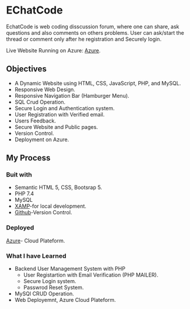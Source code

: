 # EChatCode

EchatCode is web coding disscussion forum, where one can share, ask questions and also comments on others problems.
User can ask/start the thread or comment only after he registration and Securely login.

Live Website Running on Azure: [Azure](https://attir.azurewebsites.net/).

## Objectives
-	A Dynamic Website using HTML, CSS, JavaScript, PHP, and MySQL.
-	Responsive Web Design.
-	Responsive Navigation Bar (Hamburger Menu).
-	SQL Crud Operation.
-	Secure Login and Authentication system.
-	User Registration with Verified email.
-	Users Feedback.
-	Secure Website and Public pages.
-	Version Control.
-	Deployment on Azure.

## My Process

### Buit with

- Semantic HTML 5, CSS, Bootsrap 5.
- PHP 7.4
- MySQL 
- [XAMP](https://www.apachefriends.org/index.html)-for local development.
- [Github](https://github.com/AttiR/ECahatCode)-Version Control.

### Deployed

[Azure](https://attir.azurewebsites.net/)- Cloud Plateform.

### What I have Learned

- Backend User Management System with PHP
  - User Registartion with Email Verification (PHP MAILER).
  - Secure Login system.
  -  Passwrod Reset System.
- MySQl CRUD Operation.
- Web Deployemnt, Azure Cloud Plateform.




